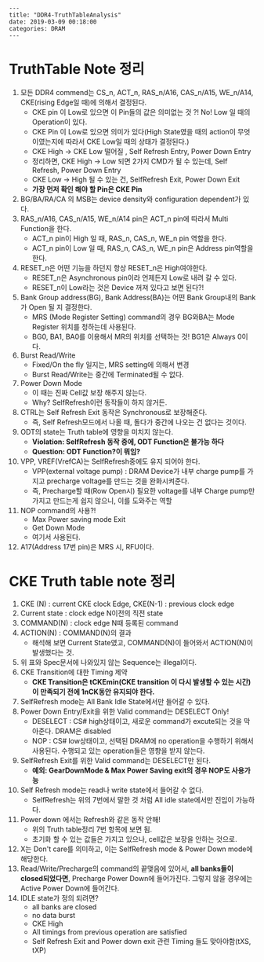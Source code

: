     ---
    title: "DDR4-TruthTableAnalysis"
    date: 2019-03-09 00:18:00
    categories: DRAM
    ---

# TruthTable Note 정리

1. 모든 DDR4 commend는 CS_n, ACT_n, RAS_n/A16, CAS_n/A15, WE_n/A14, CKE(rising Edge일 때)에 의해서 결정된다.
    - CKE pin 이 Low로 있으면 이 Pin들의 값은 의미없는 것 ?! No! Low 일 때의 Operation이 있다.
    - CKE Pin 이 Low로 있으면 의미가 있다(High State였을 때의 action이 무엇이였는지에 따라서 CKE Low일 때의 상태가 결정된다.)
    - CKE High -> CKE Low 떨어질 , Self Refresh Entry, Power Down Entry
    - 정리하면, CKE High -> Low 되면 2가지 CMD가 될 수 있는데, Self Refresh, Power Down Entry
    - CKE Low -> High 될 수 있는 건, SelfRefresh Exit, Power Down Exit
    - **가장 먼저 확인 해야 할 Pin은 CKE Pin**
2. BG/BA/RA/CA 의 MSB는 device density와 configuration dependent가 있다.
3. RAS_n/A16, CAS_n/A15, WE_n/A14 pin은 ACT_n pin에 따라서 Multi Function을 한다.
    - ACT_n pin이 High 일 때, RAS_n, CAS_n, WE_n pin 역할을 한다.
    - ACT_n pin이 Low 일 때, RAS_n, CAS_n, WE_n pin은 Address pin역할을 한다.
4. RESET_n은 어떤 기능을 하던지 항상 RESET_n은 High여야한다.
    - RESET_n은 Asynchronous pin이라 언제든지 Low로 내려 갈 수 있다.
    - RESET_n이 Low라는 것은 Device 꺼져 있다고 보면 된다?!
5. Bank Group address(BG), Bank Address(BA)는 어떤 Bank Group내의 Bank가 Open 될 지 결정한다.
    - MRS (Mode Register Setting) command의 경우 BG와BA는 Mode Register 위치를 정하는데 사용된다.
    - BG0, BA1, BA0를 이용해서 MR의 위치를 선택하는 것! BG1은 Always 0이다.
6. Burst Read/Write
    - Fixed/On the fly 일지는, MRS setting에 의해서 변경
    - Burst Read/Write는 중간에 Terminated될 수 없다.
7. Power Down Mode
    - 이 때는 진짜 Cell값 보장 해주지 않는다.
    - Why? SelfRefresh이런 동작들이 하지 않거든.
8. CTRL는 Self Refresh Exit 동작은 Synchronous로 보장해준다.
    - 즉, Self Refresh모드에서 나올 때, 돌다가 중간에 나오는 건 없다는 것이다.
9. ODT의 state는 Truth table에 영향을 미치지 않는다.
    - **Violation: SelfRefresh 동작 중에, ODT Function은 불가능 하다**
    - **Question: ODT Function?이 뭐임?**
10. VPP, VREF(VrefCA)는 SelfRefresh중에도 유지 되어야 한다.
    - VPP(external voltage pump) : DRAM Device가 내부 charge pump를 가지고 precharge voltage를 만드는 것을 완화시켜준다.
    - 즉, Precharge할 때(Row Open시) 필요한 voltage를 내부 Charge pump만 가지고 만드는게 쉽지 않으니, 이를 도와주는 역할
11. NOP command의 사용?!
    - Max Power saving mode Exit
    - Get Down Mode
    - 여기서 사용된다.
12. A17(Address 17번 pin)은 MRS 시, RFU이다.

# CKE Truth table note 정리

1. CKE (N) : current CKE clock Edge, CKE(N-1) : previous clock edge
2. Current state : clock edge N이전의 직전 state
3. COMMAND(N) : clock edge N때 등록된 command
4. ACTION(N) : COMMAND(N)의 결과
    - 해석해 보면 Current State였고, COMMAND(N)이 들어와서 ACTION(N)이 발생했다는 것.
5. 위 표와 Spec문서에 나와있지 않는 Sequence는 illegal이다.
6. CKE Transition에 대한 Timing 제약
    - **CKE Transition은 tCKEmin(CKE transition 이 다시 발생할 수 있는 시간)이 만족되기 전에 1nCK동안 유지되야 한다.**
7. SelfRefresh mode는 All Bank Idle State에서만 들어갈 수 있다.
8. Power Down Entry/Exit을 위한 Valid command는 DESELECT Only!
    - DESELECT : CS# high상태이고, 새로운 command가 excute되는 것을 막아준다. DRAM은 disabled
    - NOP : CS# low상태이고, 선택된 DRAM에 no operation을 수행하기 위해서 사용된다. 수행되고 있는 operation들은 영향을 받지 않는다.
9. SelfRefresh Exit를 위한 Valid command는 DESELECT만 된다.
    - **예외: GearDownMode & Max Power Saving exit의 경우 NOP도 사용가능**
10. Self Refresh mode는 read나 write state에서 들어갈 수 없다.
    - SelfRefresh는 위의 7번에서 말한 것 처럼 All idle state에서만 진입이 가능하다.
11. Power down 에서는 Refresh와 같은 동작 안해!
    - 위의 Truth table정리 7번 항목에 보면 됨.
    - 초기화 할 수 있는 값들은 가지고 있으나, cell값은 보장을 안하는 것으로.
12. X는 Don't care를 의미하고, 이는 SelfRefresh mode & Power Down mode에 해당한다.
13. Read/Write/Precharge의 command의 끝맺음에 있어서, **all banks들이 closed되었다면**, Precharge Power Down에 들어가진다. 그렇지 않을 경우에는 Active Power Down에 들어간다.
14. IDLE state가 정의 되려면?
    - all banks are closed
    - no data burst
    - CKE High
    - All timings from previous operation are satisfied
    - Self Refresh Exit and Power down exit 관련 Timing 들도 맞아야함(tXS, tXP)
